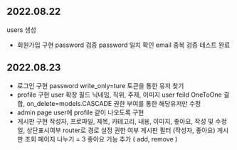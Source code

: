 ## 2022.08.22
users 생성
* 회원가입 구현
    password 검증
    password 일치 확인
    email 중복 검증
    테스트 완료

## 2022.08.23
* 로그인 구현
    password write_only=ture
    토큰을 통한 유저 찾기
* profile 구현
    user 확장 필드
    닉네임, 직위, 주제, 이미지
    user feild OneToOne 결합, on_delete=models.CASCADE
    권한 부여를 통한 해당유저만 수정
* admin page user에 profile 같이 나오도록 구현
* 게시판 구현
    작성자, 프로파일, 제목, 카테고리, 내용, 이미지, 좋아요, 작성 및 수정일, 상단표시여부
    router로 경로 설정
    권한 여부
    게시판 필터 (작성자, 좋아요)
    게시판 조회 페이지 나누기 = 3
    좋아요 기능 추가 ( add, remove )

